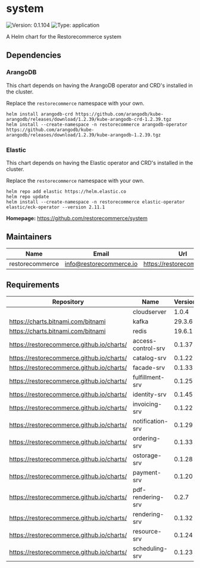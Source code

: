 # system

![Version: 0.1.104](https://img.shields.io/badge/Version-0.1.104-informational?style=flat-square) ![Type: application](https://img.shields.io/badge/Type-application-informational?style=flat-square)

A Helm chart for the Restorecommerce system

## Dependencies

### ArangoDB

This chart depends on having the ArangoDB operator and CRD's installed in the cluster.

Replace the `restorecommerce` namespace with your own.

```shell
helm install arangodb-crd https://github.com/arangodb/kube-arangodb/releases/download/1.2.39/kube-arangodb-crd-1.2.39.tgz
helm install --create-namespace -n restorecommerce arangodb-operator https://github.com/arangodb/kube-arangodb/releases/download/1.2.39/kube-arangodb-1.2.39.tgz
```

### Elastic

This chart depends on having the Elastic operator and CRD's installed in the cluster.

Replace the `restorecommerce` namespace with your own.

```shell
helm repo add elastic https://helm.elastic.co
helm repo update
helm install --create-namespace -n restorecommerce elastic-operator elastic/eck-operator --version 2.11.1
```

**Homepage:** <https://github.com/restorecommerce/system>

## Maintainers

| Name | Email | Url |
| ---- | ------ | --- |
| restorecommerce | <info@restorecommerce.io> | <https://restorecommerce.io/> |

## Requirements

| Repository | Name | Version |
|------------|------|---------|
|  | cloudserver | 1.0.4 |
| https://charts.bitnami.com/bitnami | kafka | 29.3.6 |
| https://charts.bitnami.com/bitnami | redis | 19.6.1 |
| https://restorecommerce.github.io/charts/ | access-control-srv | 0.1.37 |
| https://restorecommerce.github.io/charts/ | catalog-srv | 0.1.22 |
| https://restorecommerce.github.io/charts/ | facade-srv | 0.1.33 |
| https://restorecommerce.github.io/charts/ | fulfillment-srv | 0.1.25 |
| https://restorecommerce.github.io/charts/ | identity-srv | 0.1.45 |
| https://restorecommerce.github.io/charts/ | invoicing-srv | 0.1.22 |
| https://restorecommerce.github.io/charts/ | notification-srv | 0.1.29 |
| https://restorecommerce.github.io/charts/ | ordering-srv | 0.1.33 |
| https://restorecommerce.github.io/charts/ | ostorage-srv | 0.1.28 |
| https://restorecommerce.github.io/charts/ | payment-srv | 0.1.20 |
| https://restorecommerce.github.io/charts/ | pdf-rendering-srv | 0.2.7 |
| https://restorecommerce.github.io/charts/ | rendering-srv | 0.1.32 |
| https://restorecommerce.github.io/charts/ | resource-srv | 0.1.24 |
| https://restorecommerce.github.io/charts/ | scheduling-srv | 0.1.23 |
